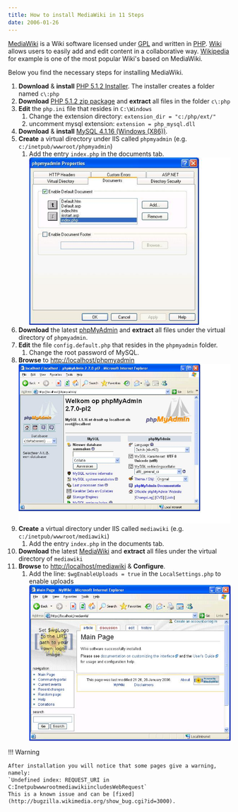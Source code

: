 ```yaml
---
title: How to install MediaWiki in 11 Steps
date: 2006-01-26
---
```


[MediaWiki](http://www.mediawiki.org/wiki/MediaWiki) is a Wiki software licensed under [GPL](http://en.wikipedia.org/wiki/GNU_General_Public_License) and written in [PHP](http://www.php.net). [Wiki](http://en.wikipedia.org/wiki/Wiki) allows users to easily add and edit content in a collaborative way. [Wikipedia](http://en.wikipedia.org/wiki/Main_Page) for example is one of the most popular Wiki's based on MediaWiki.

Below you find the necessary steps for installing MediaWiki.

1. **Download** & **install** [PHP 5.1.2 Installer](http://www.php.net/get/php-5.1.2-installer.exe/from/a/mirror). The installer creates a folder named `c\:php`
2. **Download** [PHP 5.1.2 zip package](http://www.php.net/get/php-5.1.2-Win32.zip/from/a/mirror) and **extract** all files in the folder `c\:php`
3. **Edit** the `php.ini` file that resides in `C:\Windows`
    1. Change the extension directory: `extension_dir = "c:/php/ext/"`
    2. uncomment mysql extension: `extension = php_mysql.dll`
4. **Download** & **install** [MySQL 4.1.16 (Windows (X86))](http://dev.mysql.com/downloads/mysql/4.1.html).
5. **Create** a virtual directory under IIS called `phpmyadmin` (e.g. `c:/inetpub/wwwroot/phpmyadmin`)
    1. Add the entry `index.php` in the documents tab. ![iisdocuments](images/iisdocuments.jpg)
6. **Download** the latest [phpMyAdmin](http://www.phpmyadmin.net/home_page/index.php) and **extract** all files under the virtual directory of `phpmyadmin`.
7. **Edit** the file `config.default.php` that resides in the `phpmyadmin` folder.
    1. Change the root password of MySQL.
8. **Browse** to [http://localhost/phpmyadmin ![phpmyadmin](images/phpmyadmin.jpg)](http://localhost/phpmyadmin) 
9. **Create** a virtual directory under IIS called `mediawiki` (e.g. `c:/inetpub/wwwroot/mediawiki`)
    1. Add the entry `index.php` in the documents tab.
10. **Download** the latest [MediaWiki](http://www.mediawiki.org/wiki/Download) and **extract** all files under the virtual directory of `mediawiki`
11. **Browse** to [http://localhost/mediawiki](http://localhost/mediawiki) & **Configure**.
    1. Add the line: `$wgEnableUploads = true` in the `LocalSettings.php` to enable uploads ![mediawiki](images/mediawiki.jpg)

!!! Warning

    After installation you will notice that some pages give a warning, namely:
    `Undefined index: REQUEST_URI in C:InetpubwwwrootmediawikiincludesWebRequest` 
    This is a known issue and can be [fixed](http://bugzilla.wikimedia.org/show_bug.cgi?id=3000).
